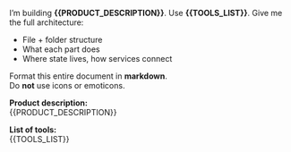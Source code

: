 I’m building **{{PRODUCT_DESCRIPTION}}**. Use **{{TOOLS_LIST}}**. Give me the full architecture:

- File + folder structure  
- What each part does  
- Where state lives, how services connect  

Format this entire document in **markdown**.  
Do **not** use icons or emoticons.

**Product description:**  
{{PRODUCT_DESCRIPTION}}

**List of tools:**  
{{TOOLS_LIST}}
